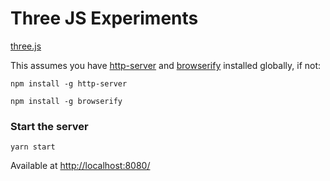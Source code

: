 # Three JS Experiments
[three.js](https://threejs.org/)

This assumes you have [http-server](https://github.com/indexzero/http-server) and [browserify](https://github.com/substack/node-browserify) installed globally, if not:
```
npm install -g http-server
```
```
npm install -g browserify
```

### Start the server
```
yarn start
```
Available at [http://localhost:8080/](http://localhost:8080/)

